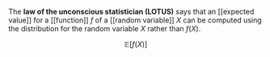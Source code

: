 The **law of the unconscious statistician (LOTUS)** says that an [[expected value]] for a [[function]] $f$ of a [[random variable]] $X$ can be computed using the distribution for the random variable $X$ rather than $f(X)$.

$$
\mathbb{E}\left[f(X)\right]
$$
